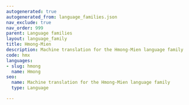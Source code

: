 ```yaml
---
autogenerated: true
autogenerated_from: language_families.json
nav_exclude: true
nav_order: 999
parent: Language families
layout: language_family
title: Hmong-Mien
description: Machine translation for the Hmong-Mien language family
code: hmx
languages:
- slug: hmong
  name: Hmong
seo:
  name: Machine translation for the Hmong-Mien language family
  type: Language

---
```



